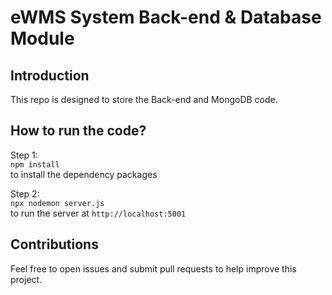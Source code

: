 # eWMS System Back-end & Database Module

## Introduction
This repo is designed to store the Back-end and MongoDB code.

## How to run the code?

Step 1:  
`npm install`  
to install the dependency packages

Step 2:  
`npx nodemon server.js`  
to run the server at `http://localhost:5001`

## Contributions
Feel free to open issues and submit pull requests to help improve this project.

